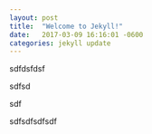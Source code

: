 ```yaml
---
layout: post
title:  "Welcome to Jekyll!"
date:   2017-03-09 16:16:01 -0600
categories: jekyll update
---
```


sdfdsfdsf

sdfsd


sdf

sdfsdfsdfsdf